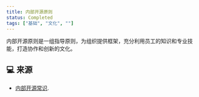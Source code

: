 ```yaml
---
title: 内部开源原则
status: Completed
tags: ["基础", "文化", ""]
---
```


内部开源原则是一组指导原则，为组织提供框架，充分利用员工的知识和专业技能，打造协作和创新的文化。

## 💻 来源

* [内部开源常识](https://innersourcecommons.org/learn/).